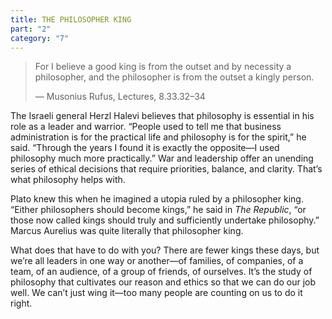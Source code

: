 ```yaml
---
title: THE PHILOSOPHER KING
part: "2"
category: "7"
---
```


> For I believe a good king is from the outset and by necessity a philosopher, and the philosopher is from the outset a kingly person.
>
> — Musonius Rufus, Lectures, 8.33.32–34

The Israeli general Herzl Halevi believes that philosophy is essential in his role as a leader and warrior. “People used to tell me that business administration is for the practical life and philosophy is for the spirit,” he said. “Through the years I found it is exactly the opposite—I used philosophy much more practically.” War and leadership offer an unending series of ethical decisions that require priorities, balance, and clarity. That’s what philosophy helps with.

Plato knew this when he imagined a utopia ruled by a philosopher king. “Either philosophers should become kings,” he said in _The Republic_, “or those now called kings should truly and sufficiently undertake philosophy.” Marcus Aurelius was quite literally that philosopher king.

What does that have to do with you? There are fewer kings these days, but we’re all leaders in one way or another—of families, of companies, of a team, of an audience, of a group of friends, of ourselves. It’s the study of philosophy that cultivates our reason and ethics so that we can do our job well. We can’t just wing it—too many people are counting on us to do it right.
